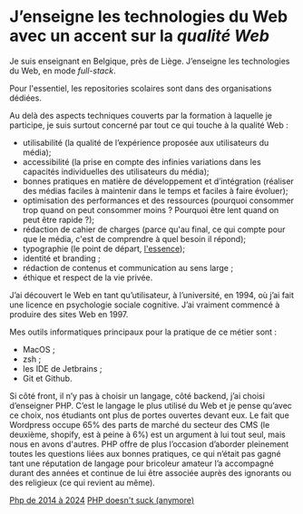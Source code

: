# J’enseigne les technologies du Web avec un accent sur la _qualité Web_

Je suis enseignant en Belgique, près de Liège. J’enseigne les technologies du Web, en mode _full-stack_.

Pour l'essentiel, les repositories scolaires sont dans des organisations dédiées. 

Au delà des aspects techniques couverts par la formation à laquelle je participe, je suis surtout concerné par tout ce qui touche à la qualité Web :

- utilisabilité (la qualité de l’expérience proposée aux utilisateurs du média);
- accessibilité (la prise en compte des infinies variations dans les capacités individuelles des utilisateurs du média);
- bonnes pratiques en matière de développement et d’intégration (réaliser des médias faciles à maintenir dans le temps et faciles à faire évoluer);
- optimisation des performances et des ressources (pourquoi consommer trop quand on peut consommer moins ? Pourquoi être lent quand on peut être rapide ?);
- rédaction de cahier de charges (parce qu'au final, ce qui compte pour que le média, c'est de comprendre à quel besoin il répond);
- typographie (le point de départ, [l'essence](https://ia.net/topics/the-web-is-all-about-typography-period));
- identité et branding ;
- rédaction de contenus et communication au sens large ;
- éthique et respect de la vie privée.

J’ai découvert le Web en tant qu’utilisateur, à l’université, en 1994, où j’ai fait une licence en psychologie sociale cognitive. J’ai vraiment commencé à produire des sites Web en 1997. 

Mes outils informatiques principaux pour la pratique de ce métier sont :

- MacOS ;
- zsh ;
- les IDE de Jetbrains ;
- Git et Github.

Si côté front, il n’y pas à choisir un langage, côté backend, j’ai choisi d’enseigner PHP. C’est le langage le plus utilisé du Web et je pense qu’avec ce choix, nos étudiants ont plus de portes ouvertes devant eux. Le fait que Wordpress occupe 65% des parts de marché du secteur des CMS (le deuxième, shopify, est à peine à 6%) est un argument à lui tout seul, mais nous en avons d'autres. PHP offre de plus l’occasion d’aborder pleinement toutes les questions liées aux bonnes pratiques, ce qui n’était pas gagné tant une réputation de langage pour bricoleur amateur l’a accompagné durant des années et continue de lui être associée auprès des ignorants ou des religieux (ce qui revient au même).


[Php de 2014 à 2024](https://www.youtube.com/watch?v=p_6ewdiwnRo)
[PHP doesn't suck (anymore)](https://www.youtube.com/watch?v=WsnHWxO7Krw)


